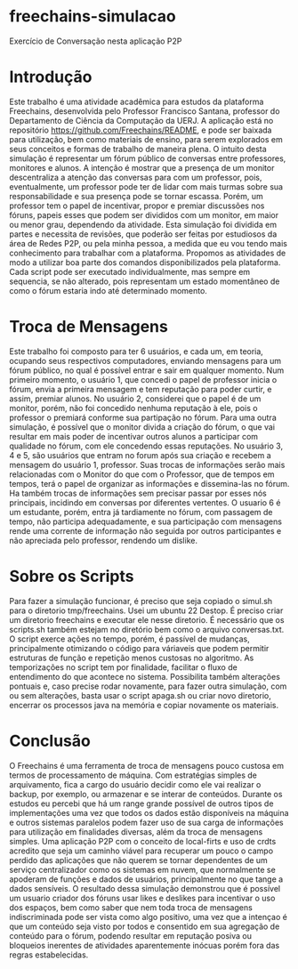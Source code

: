 # freechains-simulacao
Exercício de Conversação nesta aplicação P2P


# Introdução

Este trabalho é uma atividade acadêmica para estudos da plataforma Freechains, desenvolvida pelo Professor Francisco Santana, professor do Departamento de Ciência da Computação da UERJ. A aplicação está no repositório https://github.com/Freechains/README, e pode ser baixada para utilização, bem como materiais de ensino, para serem explorados em seus conceitos e formas de trabalho de maneira plena. O intuito desta simulação é representar um fórum público de conversas entre professores, monitores e alunos. A intenção é mostrar que a presença de um monitor descentraliza a atenção das conversas para com um professor, pois, eventualmente, um professor pode ter de lidar com mais turmas sobre sua responsabilidade e sua presença pode se tornar escassa. Porém, um professor tem o papel de incentivar, propor e premiar discussões nos fóruns, papeis esses que podem ser divididos com um monitor, em maior ou menor grau, dependendo da atividade. Esta simulação foi dividida em partes e necessita de revisões, que poderão ser feitas por estudiosos da área de Redes P2P, ou pela minha pessoa, a medida que eu vou tendo mais conhecimento para trabalhar com a plataforma. Propomos as atividades de modo a utilizar boa parte dos comandos disponibilizados pela plataforma. Cada script pode ser executado individualmente, mas sempre em sequencia, se não alterado, pois representam um estado momentâneo de como o fórum estaria indo até determinado momento.

# Troca de Mensagens

Este trabalho foi composto para ter 6 usuários, e cada um, em teoria, ocupando seus respectivos computadores, enviando mensagens para um fórum público, no qual é possível entrar e sair em qualquer momento. Num primeiro momento, o usuário 1, que concedi o papel de professor inicia o fórum, envia a primeira mensagem e tem reputação para poder curtir, e assim, premiar alunos. No usuário 2, considerei que o papel é de um monitor, porém, não foi concedido nenhuma reputação à ele, pois o professor o premiará conforme sua partipação no fórum. Para uma outra simulação, é possível que o monitor divida a criação do fórum, o que vai resultar em mais poder de incentivar outros alunos a participar com qualidade no fórum, com ele concedendo essas reputações. No usuário 3, 4 e 5, são usuários que entram no forum após sua criação e recebem a mensagem do usuário 1, professor. Suas trocas de informações serão mais relacionadas com o Monitor do que com o Professor, que de tempos em tempos, terá o papel de organizar as informações e dissemina-las no fórum. Ha também trocas de informações sem precisar passar por esses nós principais, incidindo em conversas por diferentes vertentes. O usuario 6 é um estudante, porém, entra já tardiamente no fórum, com passagem de tempo, não participa adequadamente, e sua participação com mensagens rende uma corrente de informação não seguida por outros participantes e não apreciada pelo professor, rendendo um dislike.

# Sobre os Scripts

Para fazer a simulação funcionar, é preciso que seja copiado o simul.sh para o diretorio tmp/freechains. Usei um ubuntu 22 Destop. É preciso criar um diretorio freechains e executar ele nesse diretorio. É necessário que os scripts.sh também estejam no diretório bem como o arquivo conversas.txt. O script exerce ações no tempo, porém, é passível de mudanças, principalmente otimizando o código para váriaveis que podem permitir estruturas de função e repetição menos custosas no algoritmo. As temporizações no script tem por finalidade, facilitar o fluxo de entendimento do que acontece no sistema. Possibilita também alterações pontuais e, caso precise rodar novamente, para fazer outra simulação, com ou sem alterações, basta usar o script apaga.sh ou criar novo diretorio, encerrar os processos java na memória e copiar novamente os materiais.

# Conclusão

O Freechains é uma ferramenta de troca de mensagens pouco custosa em termos de processamento de máquina. Com estratégias simples de arquivamento, fica a cargo do usuário decidir como ele vai realizar o backup, por exemplo, ou armazenar e se interar de conteúdos. Durante os estudos eu percebi que há um range grande possível de outros tipos de implementações uma vez que todos os dados estão disponíveis na máquina e outros sistemas paralelos podem fazer uso de sua carga de informações para utilização em finalidades diversas, além da troca de mensagens simples. Uma aplicação P2P com o conceito de local-firts e uso de crdts acredito que seja um caminho viável para recuperar um pouco o campo perdido das aplicações que não querem se tornar dependentes de um serviço centralizador como os sistemas em nuvem, que normalmente se apoderam de funções e dados de usuários, principalmente no que tange a dados sensíveis. O resultado dessa simulação demonstrou que é possível um usuario criador dos fóruns usar likes e deslikes para incentivar o uso dos espaços, bem como saber que nem toda troca de mensagens indiscriminada pode ser vista como algo positivo, uma vez que a intençao é que um conteúdo seja visto por todos e consentido em sua agregação de conteúdo para o fórum, podendo resultar em reputação posiva ou bloqueios inerentes de atividades aparentemente inócuas porém fora das regras estabelecidas.
